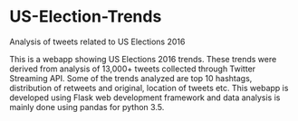 # US-Election-Trends
Analysis of tweets related to US Elections 2016

This is a webapp showing US Elections 2016 trends. These trends were derived from analysis of 13,000+ tweets collected through Twitter Streaming API. Some of the trends analyzed are top 10 hashtags, distribution of retweets and original, location of tweets etc. 
This webapp is developed using Flask web development framework and data analysis is mainly done using pandas for python 3.5.
